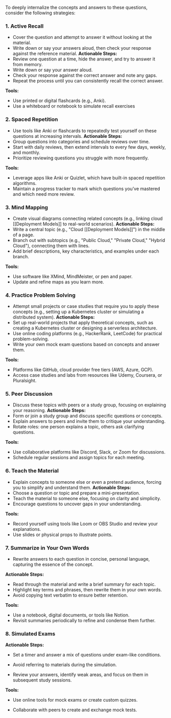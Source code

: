 To deeply internalize the concepts and answers to these questions, consider the following strategies:

### **1. Active Recall**

- Cover the question and attempt to answer it without looking at the material.
- Write down or say your answers aloud, then check your response against the reference material.
**Actionable Steps:**
- Review one question at a time, hide the answer, and try to answer it from memory.
- Write down or say your answer aloud.
- Check your response against the correct answer and note any gaps.
- Repeat the process until you can consistently recall the correct answer.

**Tools:**
- Use printed or digital flashcards (e.g., Anki).
- Use a whiteboard or notebook to simulate recall exercises
### **2. Spaced Repetition**

- Use tools like Anki or flashcards to repeatedly test yourself on these questions at increasing intervals.
**Actionable Steps:**
- Group questions into categories and schedule reviews over time.
- Start with daily reviews, then extend intervals to every few days, weekly, and monthly.
- Prioritize reviewing questions you struggle with more frequently.

**Tools:**
- Leverage apps like Anki or Quizlet, which have built-in spaced repetition algorithms.
- Maintain a progress tracker to mark which questions you’ve mastered and which need more review.
### **3. Mind Mapping**

- Create visual diagrams connecting related concepts (e.g., linking cloud [[Deployment Models]] to real-world scenarios).
**Actionable Steps:**
- Write a central topic (e.g., "Cloud [[Deployment Models]]") in the middle of a page.
- Branch out with subtopics (e.g., "Public Cloud," "Private Cloud," "Hybrid Cloud"), connecting them with lines.
- Add brief descriptions, key characteristics, and examples under each branch.

**Tools:**
- Use software like XMind, MindMeister, or pen and paper.
- Update and refine maps as you learn more.
### **4. Practice Problem Solving**

- Attempt small projects or case studies that require you to apply these concepts (e.g., setting up a Kubernetes cluster or simulating a distributed system).
**Actionable Steps:**
- Set up real-world projects that apply theoretical concepts, such as creating a Kubernetes cluster or designing a serverless architecture.
- Use online coding platforms (e.g., HackerRank, LeetCode) for practical problem-solving.
- Write your own mock exam questions based on concepts and answer them.

**Tools:**
- Platforms like GitHub, cloud provider free tiers (AWS, Azure, GCP).
- Access case studies and labs from resources like Udemy, Coursera, or Pluralsight.
### **5. Peer Discussion**

- Discuss these topics with peers or a study group, focusing on explaining your reasoning.
**Actionable Steps:**
- Form or join a study group and discuss specific questions or concepts.
- Explain answers to peers and invite them to critique your understanding.
- Rotate roles: one person explains a topic, others ask clarifying questions.

**Tools:**
- Use collaborative platforms like Discord, Slack, or Zoom for discussions.
- Schedule regular sessions and assign topics for each meeting.
### **6. Teach the Material**

- Explain concepts to someone else or even a pretend audience, forcing you to simplify and understand them.
**Actionable Steps:**
- Choose a question or topic and prepare a mini-presentation.
- Teach the material to someone else, focusing on clarity and simplicity.
- Encourage questions to uncover gaps in your understanding.

**Tools:**
- Record yourself using tools like Loom or OBS Studio and review your explanations.
- Use slides or physical props to illustrate points.
### **7. Summarize in Your Own Words**

- Rewrite answers to each question in concise, personal language, capturing the essence of the concept.

**Actionable Steps:**
- Read through the material and write a brief summary for each topic.
- Highlight key terms and phrases, then rewrite them in your own words.
- Avoid copying text verbatim to ensure better retention.

**Tools:**
- Use a notebook, digital documents, or tools like Notion.
- Revisit summaries periodically to refine and condense them further.
### **8. Simulated Exams**

**Actionable Steps:**

- Set a timer and answer a mix of questions under exam-like conditions.
    
- Avoid referring to materials during the simulation.
    
- Review your answers, identify weak areas, and focus on them in subsequent study sessions.
    

**Tools:**

- Use online tools for mock exams or create custom quizzes.
    
- Collaborate with peers to create and exchange mock tests.